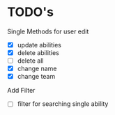 # TODO's
Single Methods for user edit
- [x] update abilities
- [x] delete abilities
- [ ] delete all
- [x] change name
- [x] change team

Add Filter
- [ ] filter for searching single ability